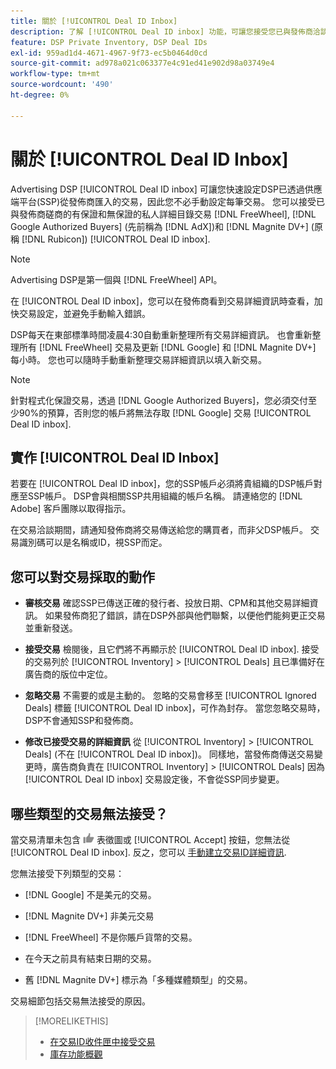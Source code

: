 ```yaml
---
title: 關於 [!UICONTROL Deal ID Inbox]
description: 了解 [!UICONTROL Deal ID inbox] 功能，可讓您接受您已與發佈商洽談的私人交易 [!DNL FreeWheel], [!DNL Google Authorized Buyers] (先前稱為 [!DNL AdX]), and [!DNL Magnite DV+] (原稱 [!DNL Rubicon])。
feature: DSP Private Inventory, DSP Deal IDs
exl-id: 959ad1d4-4671-4967-9f73-ec5b0464d0cd
source-git-commit: ad978a021c063377e4c91ed41e902d98a03749e4
workflow-type: tm+mt
source-wordcount: '490'
ht-degree: 0%

---
```


# 關於 [!UICONTROL Deal ID Inbox]

Advertising DSP [!UICONTROL Deal ID inbox] 可讓您快速設定DSP已透過供應端平台(SSP)從發佈商匯入的交易，因此您不必手動設定每筆交易。 您可以接受已與發佈商磋商的有保證和無保證的私人詳細目錄交易 [!DNL FreeWheel], [!DNL Google Authorized Buyers] (先前稱為 [!DNL AdX])和 [!DNL Magnite DV+] (原稱 [!DNL Rubicon]) [!UICONTROL Deal ID inbox].

>[!NOTE]
>
>Advertising DSP是第一個與 [!DNL FreeWheel] API。

在 [!UICONTROL Deal ID inbox]，您可以在發佈商看到交易詳細資訊時查看，加快交易設定，並避免手動輸入錯誤。

<!-- 
Accepting a deal automatically pre-populates a new Deal ID record with details from the publisher, and you need to enter only the publisher [always? or just in some cases?], the media type, who can access the deal, and any attribute labels to apply to the deal so it's easy to find. [Are labels a dimension you can report on?]

For each available deal, you can review the deal details sent directly from the publisher. Some deals are grouped as proposals (packages), and you can see the individual deal details by reviewing the deal.
   
You can accept any available deal or move an incorrect deal to the Ignored Deals tab. You can also un-ignore deals, which moves them back to the New Deals tab so you can potentially accept them.

For each deal, you can select one publisher and one media type (Desktop Video, Mobile Video, Connected TV, Display, or Audio), and you can share the deal with specific advertisers and with all advertisers for a specific account.
 -->

DSP每天在東部標準時間凌晨4:30自動重新整理所有交易詳細資訊。 也會重新整理所有 [!DNL FreeWheel] 交易及更新 [!DNL Google] 和 [!DNL Magnite DV+] 每小時。 您也可以隨時手動重新整理交易詳細資訊以填入新交易。

<!-- MC: I'm not sure where I got the following. Is this currently true? -->
>[!NOTE]
>
>針對程式化保證交易，透過 [!DNL Google Authorized Buyers]，您必須交付至少90%的預算，否則您的帳戶將無法存取 [!DNL Google] 交易 [!UICONTROL Deal ID inbox].

## 實作 [!UICONTROL Deal ID Inbox]

若要在 [!UICONTROL Deal ID inbox]，您的SSP帳戶必須將貴組織的DSP帳戶對應至SSP帳戶。 DSP會與相關SSP共用組織的帳戶名稱。 請連絡您的 [!DNL Adobe] 客戶團隊以取得指示。

在交易洽談期間，請通知發佈商將交易傳送給您的購買者，而非父DSP帳戶。 交易識別碼可以是名稱或ID，視SSP而定。

## 您可以對交易採取的動作

* **審核交易** 確認SSP已傳送正確的發行者、投放日期、CPM和其他交易詳細資訊。 如果發佈商犯了錯誤，請在DSP外部與他們聯繫，以便他們能夠更正交易並重新發送。

* **接受交易** 檢閱後，且它們將不再顯示於 [!UICONTROL Deal ID inbox]. 接受的交易列於 [!UICONTROL Inventory] > [!UICONTROL Deals] 且已準備好在廣告商的版位中定位。

* **忽略交易** 不需要的或是主動的。 忽略的交易會移至 [!UICONTROL Ignored Deals] 標籤 [!UICONTROL Deal ID inbox]，可作為封存。 當您忽略交易時，DSP不會通知SSP和發佈商。

* **修改已接受交易的詳細資訊** 從 [!UICONTROL Inventory] > [!UICONTROL Deals] (不在 [!UICONTROL Deal ID inbox])。 同樣地，當發佈商傳送交易變更時，廣告商負責在 [!UICONTROL Inventory] > [!UICONTROL Deals] 因為 [!UICONTROL Deal ID inbox] 交易設定後，不會從SSP同步變更。

## 哪些類型的交易無法接受？

當交易清單未包含 ![接受](/help/dsp/assets/accept.png) 表徵圖或 [!UICONTROL Accept] 按鈕，您無法從 [!UICONTROL Deal ID inbox]. 反之，您可以 [手動建立交易ID詳細資訊](/help/dsp/inventory/deal-id-create.md).

您無法接受下列類型的交易：

* [!DNL Google] 不是美元的交易。

* [!DNL Magnite DV+] 非美元交易

* [!DNL FreeWheel] 不是你賬戶貨幣的交易。

* 在今天之前具有結束日期的交易。

* 舊 [!DNL Magnite DV+] 標示為「多種媒體類型」的交易。

交易細節包括交易無法接受的原因。

>[!MORELIKETHIS]
>
>* [在交易ID收件匣中接受交易](deal-id-inbox-accept.md)
>* [庫存功能概觀](inventory-overview.md)

